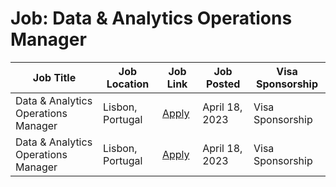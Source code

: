 # Job: Data & Analytics Operations Manager

| Job Title | Job Location | Job Link | Job Posted | Visa Sponsorship |
| --- | --- | --- | --- | --- |
| Data & Analytics Operations Manager | Lisbon, Portugal | [Apply](https://jobs.eu.lever.co/vwds/aac6f29e-1ede-4905-becc-1e6e848517f3) | April 18, 2023 | Visa Sponsorship |
| Data & Analytics Operations Manager | Lisbon, Portugal | [Apply](https://jobs.eu.lever.co/vwds/aac6f29e-1ede-4905-becc-1e6e848517f3) | April 18, 2023 | Visa Sponsorship |
